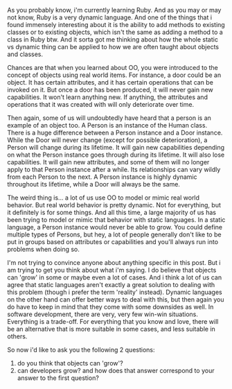 As you probably know, i'm currently learning Ruby.  And as you may or may not know, Ruby is a very dynamic language.  And one of the things that i found immensely interesting about it is the ability to add methods to existing classes or to existing objects, which isn't the same as adding a method to a class in Ruby btw.  And it sorta got me thinking about how the whole static vs dynamic thing can be applied to how we are often taught about objects and classes.

Chances are that when you learned about OO, you were introduced to the concept of objects using real world items.  For instance, a door could be an object.  It has certain attributes, and it has certain operations that can be invoked on it.  But once a door has been produced, it will never gain new capabilities.  It won't learn anything new.  If anything, the attributes and operations that it was created with will only deteriorate over time.  

Then again, some of us will undoubtedly have heard that a person is an example of an object too.  A Person is an instance of the Human class.  There is a huge difference between a Person instance and a Door instance.  While the Door will never change (except for possible deterioration), a Person will change during its lifetime.  It will gain new capabilities depending on what the Person instance goes through during its lifetime.  It will also lose capabilities.  It will gain new attributes, and some of them will no longer apply to that Person instance after a while.  Its relationships can vary wildly from each Person to the next.  A Person instance is highly dynamic throughout its lifetime, while a Door will always be the same.  

The weird thing is... a lot of us use OO to model or mimic real world behavior.  But real world behavior is pretty dynamic.  Not for everything, but it definitely is for some things.  And all this time, a large majority of us has been trying to model or mimic that behavior with static languages.  In a static language, a Person instance would never be able to grow.  You could define multiple types of Persons, but hey, a lot of people generally don't like to be put in groups based on attributes or capabilities and you'll always run into problems when doing so.  

I'm not trying to convince anyone about anything specific in this post. But i am trying to get you think about what i'm saying.  I do believe that objects can 'grow' in some or maybe even a lot of cases.  And i think a lot of us can agree that static languages aren't exactly a great solution to dealing with this problem (though i prefer the term 'reality' instead).  Dynamic languages on the other hand can offer better ways to deal with this, but then again you do have to keep in mind that they come with some downsides as well.  In software development, there are very, very few win-win situations.  Everything is a trade-off.  For everything that you know and love, there will be an alternative that is more suitable in some cases, and less suitable in others.  

So now i'd like to ask you the following 2 questions:
1) do you think that objects can 'grow'?
2) can developers grow? and how does that answer correspond to your answer to the first question?